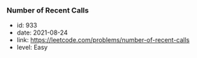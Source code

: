 ### Number of Recent Calls

* id: 933
* date: 2021-08-24
* link: https://leetcode.com/problems/number-of-recent-calls
* level: Easy
